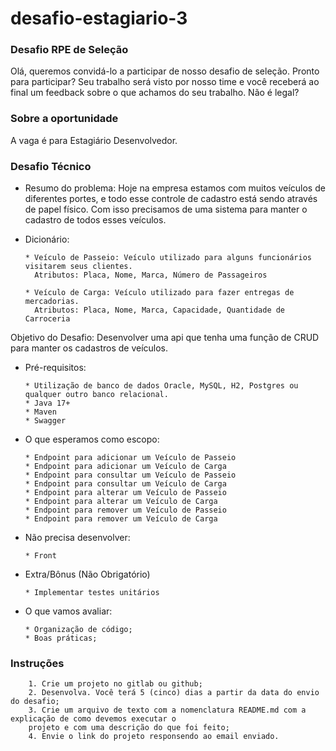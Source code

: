 # desafio-estagiario-3

### Desafio RPE de Seleção 
Olá, queremos convidá-lo a participar de nosso desafio de seleção.  Pronto para participar? Seu trabalho será visto por nosso time e você receberá ao final um feedback sobre o que achamos do seu trabalho. Não é legal?

### Sobre a oportunidade 
A vaga é para Estagiário Desenvolvedor.

### Desafio Técnico

  - Resumo do problema: Hoje na empresa estamos com muitos veículos de diferentes portes, e todo esse controle de cadastro está sendo através de papel físico. Com isso precisamos de uma sistema para manter o cadastro de todos esses veículos.
  
  
  - Dicionário:
    ```
    * Veículo de Passeio: Veículo utilizado para alguns funcionários visitarem seus clientes.
      Atributos: Placa, Nome, Marca, Número de Passageiros
        
    * Veículo de Carga: Veículo utilizado para fazer entregas de mercadorias.
      Atributos: Placa, Nome, Marca, Capacidade, Quantidade de Carroceria
    ```

  Objetivo do Desafio: Desenvolver uma api que tenha uma função de CRUD para manter os cadastros de veículos.
  
    
  - Pré-requisitos:
    ```
    * Utilização de banco de dados Oracle, MySQL, H2, Postgres ou qualquer outro banco relacional.
    * Java 17+
    * Maven
    * Swagger

    ```

  - O que esperamos como escopo:
    ```
    * Endpoint para adicionar um Veículo de Passeio
    * Endpoint para adicionar um Veículo de Carga
    * Endpoint para consultar um Veículo de Passeio
    * Endpoint para consultar um Veículo de Carga
    * Endpoint para alterar um Veículo de Passeio
    * Endpoint para alterar um Veículo de Carga
    * Endpoint para remover um Veículo de Passeio
    * Endpoint para remover um Veículo de Carga

    ```

  - Não precisa desenvolver:
    ```
    * Front
    ```

  - Extra/Bônus (Não Obrigatório)
    ```
    * Implementar testes unitários
    ```
  
  - O que vamos avaliar:
    ```
    * Organização de código;
    * Boas práticas;
    ```

### Instruções
        1. Crie um projeto no gitlab ou github;
        2. Desenvolva. Você terá 5 (cinco) dias a partir da data do envio do desafio; 
        3. Crie um arquivo de texto com a nomenclatura README.md com a explicação de como devemos executar o 
        projeto e com uma descrição do que foi feito; 
        4. Envie o link do projeto responsendo ao email enviado.

